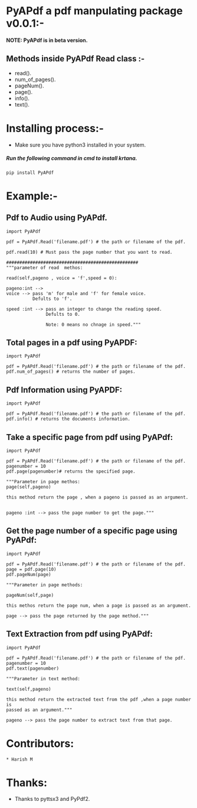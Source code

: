 # PyAPdf a pdf manpulating package v0.0.1:-

#### NOTE: PyAPdf is in beta version.
## Methods inside PyAPdf Read class :-

* read().
* num_of_pages().
* pageNum().
* page().
* info().
* text().


# Installing process:-

* Make sure you have python3 installed in your system.
##### Run the following command in cmd to install krtana.

    
    pip install PyAPdf


# Example:-

## Pdf to Audio using PyAPdf.

    import PyAPdf

    pdf = PyAPdf.Read('filename.pdf') # the path or filename of the pdf.

    pdf.read(10) # Must pass the page number that you want to read.

    ##################################################
    """parameter of read  methos:

    read(self,pageno , voice = 'f',speed = 0):

    pageno:int --> 
    voice --> pass 'm' for male and 'f' for female voice.
              Defults to 'f'.

    speed :int --> pass an integer to change the reading speed.
                   Defults to 0.

                   Note: 0 means no chnage in speed."""

## Total pages in a pdf using PyAPDF:

    import PyAPdf

    pdf = PyAPdf.Read('filename.pdf') # the path or filename of the pdf.
    pdf.num_of_pages() # returns the number of pages.

## Pdf Information using PyAPDF:

    import PyAPdf

    pdf = PyAPdf.Read('filename.pdf') # the path or filename of the pdf.
    pdf.info() # returns the documents information. 

## Take a specific page from pdf using PyAPdf:

    import PyAPdf

    pdf = PyAPdf.Read('filename.pdf') # the path or filename of the pdf.
    pagenumber = 10
    pdf.page(pagenumber)# returns the specified page.

    """Parameter in page methos:
    page(self,pageno)

    this method return the page , when a pageno is passed as an argument.


    pageno :int --> pass the page number to get the page."""

## Get the page number of a specific page using PyAPdf:

    import PyAPdf

    pdf = PyAPdf.Read('filename.pdf') # the path or filename of the pdf.
    page = pdf.page(10)
    pdf.pageNum(page)

    """Parameter in page methods:

    pageNum(self,page)

    this methos return the page num, when a page is passed as an argument.

    page --> pass the page returned by the page method."""

## Text Extraction from pdf using PyAPdf:

    import PyAPdf

    pdf = PyAPdf.Read('filename.pdf') # the path or filename of the pdf.
    pagenumber = 10
    pdf.text(pagenumber)

    """Parameter in text method:

    text(self,pageno)

    this method return the extracted text from the pdf ,when a page number is 
    passed as an argument."""

    pageno --> pass the page number to extract text from that page.


# Contributors:
    * Harish M
# Thanks:

* Thanks to pyttsx3 and PyPdf2.
